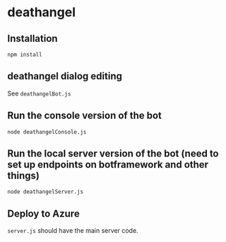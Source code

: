 # deathangel

## Installation

`npm install`

## deathangel dialog editing

See `deathangelBot.js`

## Run the console version of the bot

`node deathangelConsole.js`

## Run the local server version of the bot (need to set up endpoints on botframework and other things)

`node deathangelServer.js`

## Deploy to Azure

`server.js` should have the main server code.